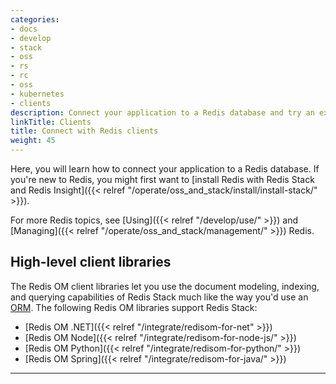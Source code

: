 ```yaml
---
categories:
- docs
- develop
- stack
- oss
- rs
- rc
- oss
- kubernetes
- clients
description: Connect your application to a Redis database and try an example
linkTitle: Clients
title: Connect with Redis clients
weight: 45
---
```


Here, you will learn how to connect your application to a Redis database. If you're new to Redis, you might first want to [install Redis with Redis Stack and Redis Insight]({{< relref "/operate/oss_and_stack/install/install-stack/" >}}).

For more Redis topics, see [Using]({{< relref "/develop/use/" >}}) and [Managing]({{< relref "/operate/oss_and_stack/management/" >}}) Redis.

<!--If you're ready to get started, see the following guides for the official client libraries you can use with Redis. For a complete list of community-driven clients, see [Clients](/resources/clients/).-->


## High-level client libraries

The Redis OM client libraries let you use the document modeling, indexing, and querying capabilities of Redis Stack much like the way you'd use an [ORM](https://en.wikipedia.org/wiki/Object%E2%80%93relational_mapping). The following Redis OM libraries support Redis Stack:

* [Redis OM .NET]({{< relref "/integrate/redisom-for-net" >}})
* [Redis OM Node]({{< relref "/integrate/redisom-for-node-js/" >}})
* [Redis OM Python]({{< relref "/integrate/redisom-for-python/" >}})
* [Redis OM Spring]({{< relref "/integrate/redisom-for-java/" >}})

<hr>